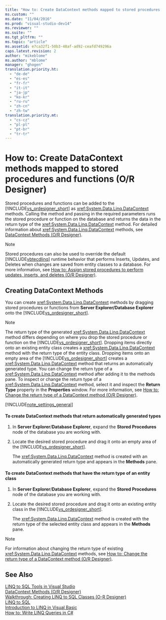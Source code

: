 ```yaml
---
title: "How to: Create DataContext methods mapped to stored procedures and functions (O-R Designer) | Microsoft Docs"
ms.custom: ""
ms.date: "11/04/2016"
ms.prod: "visual-studio-dev14"
ms.reviewer: ""
ms.suite: ""
ms.tgt_pltfrm: ""
ms.topic: "article"
ms.assetid: e7ca32f1-50b3-48af-ad92-ceafd749296a
caps.latest.revision: 2
author: "mikeblome"
ms.author: "mblome"
manager: "ghogen"
translation.priority.ht: 
  - "de-de"
  - "es-es"
  - "fr-fr"
  - "it-it"
  - "ja-jp"
  - "ko-kr"
  - "ru-ru"
  - "zh-cn"
  - "zh-tw"
translation.priority.mt: 
  - "cs-cz"
  - "pl-pl"
  - "pt-br"
  - "tr-tr"
---
```

# How to: Create DataContext methods mapped to stored procedures and functions (O/R Designer)
Stored procedures and functions can be added to the [!INCLUDE[vs_ordesigner_short](../data-tools/includes/vs_ordesigner_short_md.md)] as <xref:System.Data.Linq.DataContext> methods. Calling the method and passing in the required parameters runs the stored procedure or function on the database and returns the data in the return type of the <xref:System.Data.Linq.DataContext> method. For detailed information about <xref:System.Data.Linq.DataContext> methods, see [DataContext Methods (O/R Designer)](../data-tools/datacontext-methods-o-r-designer.md).  
  
> [!NOTE]
>  Stored procedures can also be used to override the default [!INCLUDE[vbtecdlinq](../data-tools/includes/vbtecdlinq_md.md)] runtime behavior that performs Inserts, Updates, and Deletes when changes are saved from entity classes to a database. For more information, see [How to: Assign stored procedures to perform updates, inserts, and deletes (O/R Designer)](../data-tools/how-to-assign-stored-procedures-to-perform-updates-inserts-and-deletes-o-r-designer.md).  
  
## Creating DataContext Methods  
 You can create <xref:System.Data.Linq.DataContext> methods by dragging stored procedures or functions from **Server Explorer/Database Explorer** onto the [!INCLUDE[vs_ordesigner_short](../data-tools/includes/vs_ordesigner_short_md.md)].  
  
> [!NOTE]
>  The return type of the generated <xref:System.Data.Linq.DataContext> method differs depending on where you drop the stored procedure or function on the [!INCLUDE[vs_ordesigner_short](../data-tools/includes/vs_ordesigner_short_md.md)]. Dropping items directly onto an existing entity class creates a <xref:System.Data.Linq.DataContext> method with the return type of the entity class. Dropping items onto an empty area of the [!INCLUDE[vs_ordesigner_short](../data-tools/includes/vs_ordesigner_short_md.md)] creates a <xref:System.Data.Linq.DataContext> method that returns an automatically generated type. You can change the return type of a <xref:System.Data.Linq.DataContext> method after adding it to the methods pane. To inspect or change the return type of a <xref:System.Data.Linq.DataContext> method, select it and inspect the **Return Type** property in the **Properties** window. For more information, see [How to: Change the return type of a DataContext method (O/R Designer)](../data-tools/how-to-change-the-return-type-of-a-datacontext-method-o-r-designer.md).  
  
 [!INCLUDE[note_settings_general](../data-tools/includes/note_settings_general_md.md)]  
  
#### To create DataContext methods that return automatically generated types  
  
1.  In **Server Explorer**/**Database Explorer**, expand the **Stored Procedures** node of the database you are working with.  
  
2.  Locate the desired stored procedure and drag it onto an empty area of the [!INCLUDE[vs_ordesigner_short](../data-tools/includes/vs_ordesigner_short_md.md)].  
  
     The <xref:System.Data.Linq.DataContext> method is created with an automatically generated return type and appears in the **Methods** pane.  
  
#### To create DataContext methods that have the return type of an entity class  
  
1.  In **Server Explorer**/**Database Explorer**, expand the **Stored Procedures** node of the database you are working with.  
  
2.  Locate the desired stored procedure and drag it onto an existing entity class in the [!INCLUDE[vs_ordesigner_short](../data-tools/includes/vs_ordesigner_short_md.md)].  
  
     The <xref:System.Data.Linq.DataContext> method is created with the return type of the selected entity class and appears in the **Methods** pane.  
  
> [!NOTE]
>  For information about changing the return type of existing <xref:System.Data.Linq.DataContext> methods, see [How to: Change the return type of a DataContext method (O/R Designer)](../data-tools/how-to-change-the-return-type-of-a-datacontext-method-o-r-designer.md).  
  
## See Also  
 [LINQ to SQL Tools in Visual Studio](../data-tools/linq-to-sql-tools-in-visual-studio2.md)   
 [DataContext Methods (O/R Designer)](../data-tools/datacontext-methods-o-r-designer.md)   
 [Walkthrough: Creating LINQ to SQL Classes (O-R Designer)](http://msdn.microsoft.com/en-us/Library/35aad4a4-2e8a-46e2-ae09-5fbfd333c233)   
 [LINQ to SQL](http://msdn.microsoft.com/en-us/Library/73d13345-eece-471a-af40-4cc7a2f11655)   
 [Introduction to LINQ in Visual Basic](/dotnet/visual-basic/programming-guide/language-features/linq/introduction-to-linq)   
 [How to: Write LINQ Queries in C#](http://msdn.microsoft.com/en-us/Library/45e47fcc-cfa1-4b72-b161-d038ae87bd23)
